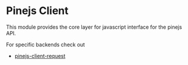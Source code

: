 # Pinejs Client #

This module provides the core layer for javascript interface for the pinejs API.

For specific backends check out
* [pinejs-client-request](https://github.com/balena-io-modules/pinejs-client-request)
